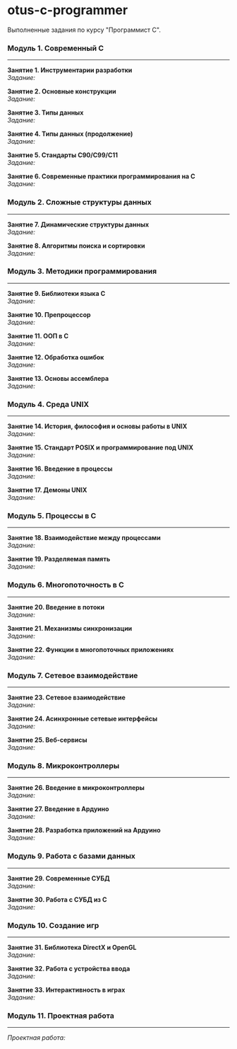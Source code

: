 # otus-c-programmer
Выполненные задания по курсу "Программист C".  

### Модуль 1. Современный C
---
**Занятие 1. Инструментарии разработки**  
*Задание:* []()  

**Занятие 2. Основные конструкции**  
*Задание:* []()  

**Занятие 3. Типы данных**  
*Задание:* []()  

**Занятие 4. Типы данных (продолжение)**  
*Задание:* []()

**Занятие 5. Стандарты C90/C99/C11**  
*Задание:* []()

**Занятие 6. Современные практики программирования на C**  
*Задание:* []()


### Модуль 2. Сложные структуры данных
---
**Занятие 7. Динамические структуры данных**  
*Задание:* []()

**Занятие 8. Алгоритмы поиска и сортировки**  
*Задание:* []()


### Модуль 3. Методики программирования
---
**Занятие 9. Библиотеки языка C**  
*Задание:* []()

**Занятие 10. Препроцессор**  
*Задание:* []()

**Занятие 11. ООП в C**  
*Задание:* []()

**Занятие 12. Обработка ошибок**  
*Задание:* []()

**Занятие 13. Основы ассемблера**  
*Задание:* []()


### Модуль 4. Среда UNIX
***
**Занятие 14. История, философия и основы работы в UNIX**  
*Задание:* []()

**Занятие 15. Стандарт POSIX и программирование под UNIX**  
*Задание:* []()

**Занятие 16. Введение в процессы**  
*Задание:* []()

**Занятие 17. Демоны UNIX**  
*Задание:* []()


### Модуль 5. Процессы в C
***
**Занятие 18. Взаимодействие между процессами**  
*Задание:* []()

**Занятие 19. Разделяемая память**  
*Задание:* []()


### Модуль 6. Многопоточность в C
***
**Занятие 20. Введение в потоки**  
*Задание:* []()

**Занятие 21. Механизмы синхронизации**  
*Задание:* []()

**Занятие 22. Функции в многопоточных приложениях**  
*Задание:* []()


### Модуль 7. Сетевое взаимодействие
***
**Занятие 23. Сетевое взаимодействие**  
*Задание:* []()

**Занятие 24. Асинхронные сетевые интерфейсы**  
*Задание:* []()

**Занятие 25. Веб-сервисы**  
*Задание:* []()


### Модуль 8. Микроконтроллеры
***
**Занятие 26. Введение в микроконтроллеры**  
*Задание:* []()

**Занятие 27. Введение в Ардуино**  
*Задание:* []()

**Занятие 28. Разработка приложений на Ардуино**  
*Задание:* []()


### Модуль 9. Работа с базами данных
***
**Занятие 29. Современные СУБД**  
*Задание:* []()

**Занятие 30. Работа с СУБД из C**  
*Задание:* []()


### Модуль 10. Создание игр
***
**Занятие 31. Библиотека DirectX и OpenGL**  
*Задание:* []()

**Занятие 32. Работа с устройства ввода**  
*Задание:* []()

**Занятие 33. Интерактивность в играх**  
*Задание:* []()


### Модуль 11. Проектная работа
***
*Проектная работа:* []()

